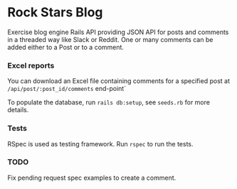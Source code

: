 # Rock Stars Blog

Exercise blog engine Rails API providing JSON API for posts and comments in a threaded way like Slack or Reddit.
One or many comments can be added either to a Post or to a comment.

### Excel reports

You can download an Excel file containing comments for a specified post at `/api/post/:post_id/comments` end-point`

To populate the database, run `rails db:setup`,  see `seeds.rb` for more details.

### Tests

RSpec is used as testing framework.
Run `rspec` to run the tests.


### TODO

Fix pending request spec examples to create a comment.


